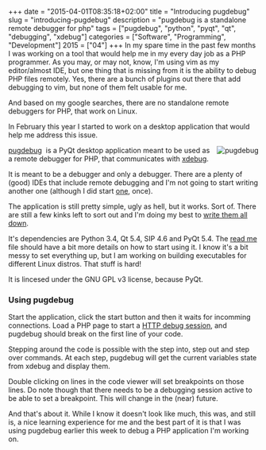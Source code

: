 +++
date = "2015-04-01T08:35:18+02:00"
title = "Introducing pugdebug"
slug = "introducing-pugdebug"
description = "pugdebug is a standalone remote debugger for php"
tags = ["pugdebug", "python", "pyqt", "qt", "debugging", "xdebug"]
categories = ["Software", "Programming", "Development"]
2015 = ["04"]
+++
In my spare time in the past few months I was working on a tool that would help
me in my every day job as a PHP programmer. As you may, or may not, know, I'm
using vim as my editor/almost IDE, but one thing that is missing from it is the
ability to debug PHP files remotely. Yes, there are a bunch of plugins out
there that add debugging to vim, but none of them felt usable for me.

And based on my google searches, there are no standalone remote debuggers for
PHP, that work on Linux.

In February this year I started to work on a desktop application that would help
me address this issue. <br>

<img alt="pugdebug" style="cursor: default; float: right; margin: 0px 0px 10px 10px;" unselectable="on" src="/img/posts/pugdebug-small.png">

<a href="https://github.com/robertbasic/pugdebug">pugdebug</a>&nbsp; is a PyQt desktop application meant to be used as a remote debugger for PHP,
that communicates with <a href="http://xdebug.org">xdebug</a>.

It is meant to be a debugger and only a debugger. There are a plenty of (good) IDEs
that include remote debugging and I'm not going to start writing another one
(although I did start <a href="http://robertbasic.com/blog/ape-is-a-php-editor">one</a>, once).

The application is still pretty simple, ugly as hell, but it works. Sort of.
There are still a few kinks left to sort out and I'm doing my best to
<a href="https://github.com/robertbasic/pugdebug/issues">write them all down</a>.

It's dependencies are Python 3.4, Qt 5.4, SIP 4.6 and PyQt 5.4. The
<a href="https://github.com/robertbasic/pugdebug#using-it">read me</a> file
should have a bit more details on how to start using it. I know it's a bit messy
to set everything up, but I am working on building executables for different
Linux distros. That stuff is hard!

It is lincesed under the GNU GPL v3 license, because PyQt.

<h3>Using pugdebug</h3>

Start the application, click the start button and then it waits for incomming
connections. Load a PHP page to start a
<a href="http://xdebug.org/docs/remote#browser_session">HTTP debug session</a>,
and pugdebug should break on the first line of your code.

Stepping around the code is possible with the step into, step out and step over
commands. At each step, pugdebug will get the current variables state from xdebug
and display them.

Double clicking on lines in the code viewer will set breakpoints on those lines.
Do note though that there needs to be a debugging session active to be able to
set a breakpoint. This will change in the (near) future.

And that's about it. While I know it doesn't look like much, this was, and still
is, a nice learning experience for me and the best part of it is that I was using
pugdebug earlier this week to debug a PHP application I'm working on.

